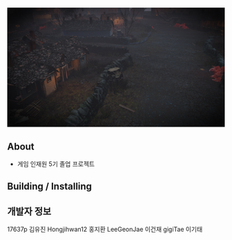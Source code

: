 ![Image.png](https://github.com/17637p/FourQuest/blob/main/image.png)

## About
+ 게임 인재원 5기 졸업 프로젝트

## Building / Installing

## 개발자 정보 
17637p 김유진
Hongjihwan12 홍지환
LeeGeonJae 이건재
gigiTae 이기태



